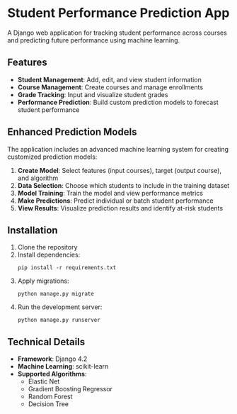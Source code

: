 # Student Performance Prediction App

A Django web application for tracking student performance across courses and predicting future performance using machine learning.

## Features

- **Student Management**: Add, edit, and view student information
- **Course Management**: Create courses and manage enrollments
- **Grade Tracking**: Input and visualize student grades
- **Performance Prediction**: Build custom prediction models to forecast student performance

## Enhanced Prediction Models

The application includes an advanced machine learning system for creating customized prediction models:

1. **Create Model**: Select features (input courses), target (output course), and algorithm
2. **Data Selection**: Choose which students to include in the training dataset
3. **Model Training**: Train the model and view performance metrics
4. **Make Predictions**: Predict individual or batch student performance
5. **View Results**: Visualize prediction results and identify at-risk students

## Installation

1. Clone the repository
2. Install dependencies:
   ```
   pip install -r requirements.txt
   ```
3. Apply migrations:
   ```
   python manage.py migrate
   ```
4. Run the development server:
   ```
   python manage.py runserver
   ```

## Technical Details

- **Framework**: Django 4.2
- **Machine Learning**: scikit-learn
- **Supported Algorithms**:
  - Elastic Net
  - Gradient Boosting Regressor
  - Random Forest
  - Decision Tree 